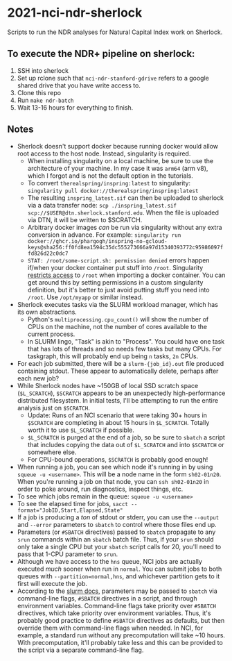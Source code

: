 # 2021-nci-ndr-sherlock
Scripts to run the NDR analyses for Natural Capital Index work on Sherlock.

## To execute the NDR+ pipeline on sherlock:

1.  SSH into sherlock
2.  Set up rclone such that `nci-ndr-stanford-gdrive` refers to a google shared drive that you have write access to.
3.  Clone this repo
4.  Run `make ndr-batch`
5.  Wait 13-16 hours for everything to finish.


## Notes

* Sherlock doesn't support docker because running docker would allow root access to the host node.
  Instead, singularity is required.
   * When installing singularity on a local machine, be sure to use the architecture of your machine.
     In my case it was `arm64` (arm v8), which I forgot and is not the default option in the tutorials.
   * To convert `therealspring/inspring:latest` to singularity: `singularity pull docker://therealspring/inspring:latest`
   * The resulting `inspring_latest.sif` can then be uploaded to sherlock via a data transfer node:
     `scp ./inspring_latest.sif scp://$USER@dtn.sherlock.stanford.edu`.  When the file is uploaded via DTN, it
     will be written to $SCRATCH.
  * Arbitrary docker images _can_ be run via singularity without any extra conversion in advance.  For example:
    `singularity run docker://ghcr.io/phargogh/inspring-no-gcloud-keys@sha256:ff0fd8ea1594c35dc555273666a97d15340393772c95986097ffd826d22c0dc7`
  * `STAT: /root/some-script.sh: permission denied` errors happen if/when your
    docker container put stuff into `/root`.  Singularity [restricts access](https://sylabs.io/guides/3.9/user-guide/singularity_and_docker.html#best-practices-for-docker-singularityce-compatibility)
    to `/root` when importing a docker container.  You can get around this by setting permissions in a custom
    singularity definition, but it's better to just avoid putting stuff you need into `/root`.
    Use `/opt/myapp` or similar instead.
* Sherlock executes tasks via the SLURM workload manager, which has its own abstractions.
   * Python's `multiprocessing.cpu_count()` will show the number of CPUs on the machine, not the number of cores available to the current process.
   * In SLURM lingo, "Task" is akin to "Process".  You could have one task that has lots of threads and so needs few tasks but many CPUs.
     For taskgraph, this will probably end up being `n` tasks, `2n` CPUs.
* For each job submitted, there will be a `slurm-{job_id}.out` file produced containing stdout.
  These appear to automatically delete, perhaps after each new job?
* While Sherlock nodes have ~150GB of local SSD scratch space (`$L_SCRATCH`), `$SCRATCH` appears to be an
  unexpectedly high-performance distributed filesystem.  In initial tests, I'll be attempting to run the entire
  analysis just on `$SCRATCH`.
  * Update: Runs of an NCI scenario that were taking 30+ hours in `$SCRATCH` are completing in about 15 hours
    in `$L_SCRATCH`.  Totally worth it to use `$L_SCRATCH` if possible.
  * `$L_SCRATCH` is purged at the end of a job, so be sure to `sbatch` a script that includes copying the data
    out of `$L_SCRATCH` and into `$SCRATCH` or somewhere else.
  * For CPU-bound operations, `$SCRATCH` is probably good enough!
* When running a job, you can see which node it's running in by using `squeue -u <username>`.  This will be a node name
  in the form `sh02-01n20`.  When you're running a job on that node, you can `ssh sh02-01n20` in order to poke
  around, run diagnostics, inspect things, etc.
* To see which jobs remain in the queue: `squeue -u <username>`
* To see the elapsed time for jobs, `sacct --format="JobID,Start,Elapsed,State"`
* If a job is producing a _ton_ of stdout or stderr, you can use the `--output` and `--error` parameters to `sbatch`
  to control where those files end up.
* Parameters (or `#SBATCH` directives) passed to `sbatch` propagate to any `srun` commands within an `sbatch` batch file.
  Thus, if your `srun` should only take a single CPU but your `sbatch` script calls for 20, you'll need to pass that
  1-CPU parameter to `srun`.
* Although we have access to the `hns` queue, NCI jobs are actually executed
  _much_ sooner when run in `normal`.  You can submit jobs to both queues with
  `--partition=normal,hns`, and whichever partition gets to it first will
  execute the job.
* According to the [slurm docs](https://slurm.schedmd.com/sbatch.html#SECTION_INPUT-ENVIRONMENT-VARIABLES), parameters may be
  passed to `sbatch` via command-line flags, `#SBATCH` directives in a script, and through environment variables.
  Command-line flags take priority over `#SBATCH` directives, which take priority over environment variables.
  Thus, it's probably good practice to define `#SBATCH` directives as defaults,
  but then override them with command-line flags when needed.  In NCI, for
  example, a standard run without any precomputation will take ~10 hours.  With
  precomputation, it'll probably take less and this can be provided to the
  script via a separate command-line flag.

